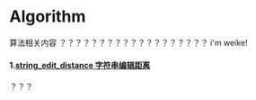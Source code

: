 # Algorithm
算法相关内容
？？？？？？？？？？？？？？？？？？？
i'm weike!
#### 1.[string\_edit_distance 字符串编辑距离](https://github.com/NewGreatTeam/Algorithm/blob/master/string_edit_distance.md)   ####
？？？
